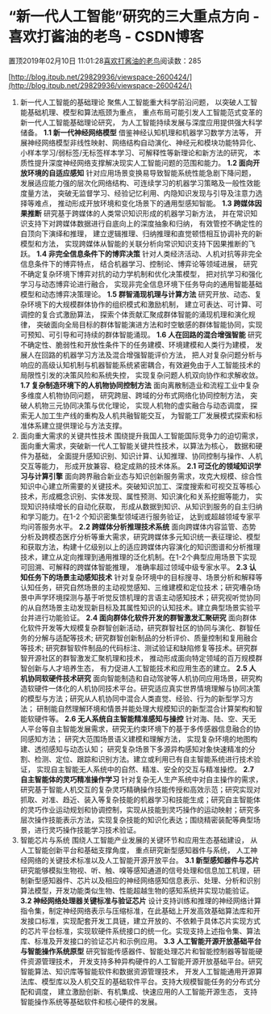 
# “新一代人工智能”研究的三大重点方向 - 喜欢打酱油的老鸟 - CSDN博客


置顶2019年02月10日 11:01:28[喜欢打酱油的老鸟](https://me.csdn.net/weixin_42137700)阅读数：285


[http://blog.itpub.net/29829936/viewspace-2600424/](http://blog.itpub.net/29829936/viewspace-2600424/)
1. 新一代人工智能的基础理论
聚焦人工智能重大科学前沿问题， 以突破人工智能基础机理、模型和算法瓶颈为重点， 重点布局可能引发人工智能范式变革的新一代人工智能基础理论研究， 为人工智能持续发展与深度应用提供强大科学储备。
**1.1 新一代神经网络模型**
借鉴神经认知机理和机器学习数学方法等， 开展神经网络模型非线性映射、网络结构自动演化、神经元和模块功能特异化、小样本学习/弱标签/无标签样本学习、可解释性等新理论和新方法的研究， 本质性提升深度神经网络支撑解决现实人工智能问题的范围和能力。
**1.2 面向开放环境的自适应感知**
针对应用场景变换易导致智能系统性能急剧下降问题， 发展适应能力强的层次化网络结构、可连续学习的机器学习策略及一般性效能度量方法， 突破无监督学习、经验记忆利用、内隐知识发现与引导及注意力选择等难点， 推动形成开放环境和变化场景下的通用型感知智能。
**1.3 跨媒体因果推断**
研究基于跨媒体的人类常识知识形成的机器学习新方法， 并在常识知识支持下对跨媒体数据进行自底向上的深度抽象和归纳， 有效管控不确定性的自顶向下演绎和推理， 建立逻辑推理、归纳推理和直觉顿悟相互协调补充的新模型和方法， 实现跨媒体从智能的关联分析向常识知识支持下因果推断的飞跃。
**1.4 非完全信息条件下的博弈决策**
针对人类经济活动、人机对抗等非完全信息条件下的博弈特点， 结合机器学习、控制论、博弈论等领域进展， 研究不确定复杂环境下博弈对抗的动力学机制和优化决策模型， 把对抗学习和强化学习与动态博弈论进行融合， 实现非完全信息环境下任务导向的通用智能基础模型和动态博弈决策理论。
**1.5 群智涌现机理与计算方法**
研究开放、动态、复杂环境下的大规模群体协作的组织模式和激励机制， 建立可表达、可计算、可调控的复合式激励算法， 探索个体贡献汇聚成群体智能的涌现机理和演化规律， 突破面向全局目标的群体智能演进方法和时空敏感的群体智能协同，实现可预知、可引导和可持续的群体智能涌现。
**1.6 人在回路的混合增强智能**
研究不确定性、脆弱性和开放性条件下的任务建模、环境建模和人类行为建模， 发展人在回路的机器学习方法及混合增强智能评价方法， 把人对复杂问题分析与响应的高级认知机制与机器智能系统紧密耦合，有效避免由于人工智能技术的局限性引发的决策风险和系统失控， 实现复杂问题人机双向协作和求解收敛。
**1.7 复杂制造环境下的人机物协同控制方法**
面向离散制造业和流程工业中复杂多维度人机物协同问题， 研究跨层、跨域的分布式网络化协同控制方法， 突破人机物三元协同决策与优化理论， 实现人机物的虚实融合与动态调度， 探索无人加工生产线的重构及人机共融智能交互， 为智能工厂发展模式探索和标准体系建立提供理论与方法支撑。
2. 面向重大需求的关键共性技术
围绕提升我国人工智能国际竞争力的迫切需求， 面向重大需求，突破新一代人工智能关键共性技术，以算法为核心， 数据和硬件为基础， 全面提升感知识别、知识计算、认知推理、协同控制与操作、人机交互等能力， 形成开放兼容、稳定成熟的技术体系。
**2.1 可泛化的领域知识学习与计算引擎**
面向跨界融合新业态与知识创新服务需求，攻克大规模、综合性知识中心建立所需要的关键技术。突破知识加工、深度搜索和可视交互等核心技术，形成概念识别、实体发现、属性预测、知识演化和关系挖掘等能力， 实现知识持续增长的自动化获取， 形成从数据到知识、从知识到服务的自主归纳和学习能力。在1-2 个知识密集型领域进行服务验证， 达到或超越领域专家平均问答服务水平。
**2.2 跨媒体分析推理技术系统**
面向跨媒体内容监管、态势分析及跨模态医疗分析等重大需求，研究跨媒体多元知识统一表征理论、模型和获取方法，构建十亿级别以上的适应跨媒体内容演化的知识图谱和分析推理技术，建立从定向推理到通用推理的泛化机制。在1-2个典型应用场景下实现可回溯、可解释的跨媒体智能推理， 准确率超过领域中级专家水平。
**2.3 认知任务下的场景主动感知技术**
针对复杂环境中的目标搜寻、场景分析和解释等认知任务，研究自然场景的主动视觉感知、三维建模和定位技术；研究嘈杂场景中声学环境探测与基于听觉反馈机理的言语主动感知技术；研究视听觉协同的从自然场景主动发现新目标及其属性知识的认知技术。建立典型场景实验平台并进行功能验证。
**2.4 面向群体化软件开发的群智激发汇聚研究**
面向群体化软件开发等大规模复杂群智创新活动，研究群智社区的协同与演化、群智任务的分解与适配等技术; 研究群智创新制品的分析评价、质量控制和复用融合等技术; 研究群智软件制品的代码标注、测试验证和缺陷修复等技术。研究群智开源社区的群智激发汇聚机理和技术， 推动形成面向特定领域的百万规模群智创新与人才培养生态， 有力促进人工智能技术和应用生态的建立。
**2.5 人机协同软硬件技术研究**
面向智能制造和自动驾驶等人机协同应用场景，研究构造软硬件一体化的人机协同技术平台。研究适应真实世界情境理解与协同决策的模型与方法；研究从人机协同中混合人类直觉、经验、行为的新型学习方法； 研制能自然理解环境和情景并能处理大规模知识的新型混合计算架构和智能软硬件等。
**2.6 无人系统自主智能精准感知与操控**
针对海、陆、空、天无人平台等自主智能发展需求，研究无约束环境下的基于多传感器信息融合的协同感知方法； 研究大范围场景语义建模和理解方法， 实现复杂环境的地图构建、透彻感知与动态认知； 研究复杂场景下多源异构感知对象快速精准的分割、检测、定位、跟踪和识别方法。建立或利用已有自主智能系统进行技术验证， 实现自主智能无人系统中的自然、精准、安全的交互与精准操控。
**2.7 自主智能体的灵巧精准操作学习**
针对复杂无人生产系统中对自主操作的需求，研究基于智能人机交互的复杂灵巧精确操作技能传授和高效示范；研究实现对抓取、对准、趋近、装入等复杂技能的机器学习和技能生成；研究自主智能体的灵巧作业运动规划和协调控制，实现从技能到灵巧操作的运动映射；研究多层次操作技能表示方法，实现复杂技能的知识化表达；围绕精密装配等典型场景，进行灵巧操作技能学习技术验证。
3. 智能芯片与系统
围绕人工智能产业发展的关键环节和应用生态基础建设， 从人工智能创新平台和基础支撑角度， 重点研究新型感知器件与系统， 人工神经网络的关键技术标准以及人工智能开源开放平台。
**3.1 新型感知器件与芯片**
研究能够模拟生物视、听、触、嗅等感知通道的信号处理和信息加工机理，研制新型感知器件、芯片以及相应的神经网络感知信息表示、处理、分析和识别算法模型，开发功能类似生物、性能超越生物的感知系统并实现功能验证。
**3.2 神经网络处理器关键标准与验证芯片**
设计支持训练和推理的神经网络计算指令集，制定神经网络表示与压缩标准，在此基础上开发高效基础算法库和开发接口标准，实现配套开发工具链，建立开放的、不依赖于具体芯片实现方式的芯片平台标准，实现软硬件系统接口的统一化。实现支持上述指令集、算法库、标准及开发接口的验证芯片和示例应用。
**3.3 人工智能开源开放基础平台与智能操作系统原型**
研究智能传感器件、智能处理芯片和智能控制器等智能硬件资源管理技术， 开发支持多种异构硬件的人工智能开源开放基础平台。研究智能算法、知识库等智能软件和数据资源管理技术， 开发人工智能通用开源算法库、模型库以及人机交互的基础软件平台。支持大规模智能任务的分布式分配和调度， 建立激励创新、有机集成、快速应用的人工智能开源生态， 支持智能操作系统等基础软件和核心硬件的发展。

